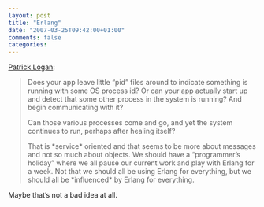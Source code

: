 ```yaml
---
layout: post
title: "Erlang"
date: "2007-03-25T09:42:00+01:00"
comments: false
categories: 
---
```


<p><a href="http://patricklogan.blogspot.com/2007/03/process-improvement.html">Patrick Logan</a>:</p>

<blockquote>
<p>Does your app leave little &#8220;pid&#8221; files around to indicate something is running with some OS process id? Or can your app actually start up and detect that some other process in the system is running? And begin communicating with it?</p>
<p>Can those various processes come and go, and yet the system continues to run, perhaps after healing itself?</p>
<p>That is *service* oriented and that seems to be more about messages and not so much about objects. We should have a &#8220;programmer&#8217;s holiday&#8221; where we all pause our current work and play with Erlang for a week. Not that we should all be using Erlang for everything, but we should all be *influenced* by Erlang for everything.</p>
</blockquote>

<p>Maybe that&#8217;s not a bad idea at all.</p>


